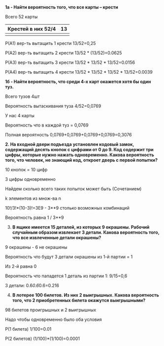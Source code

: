 

**1а - Найти вероятность того, что все карты – крести**

Всего 52 карты

| Крестей в  них 52/4 | 13   |
| ------------------- | ---- |
|                     |      |

P(A1) вер-ть вытащить 1 крести 13/52=0,25

P(A2) вер-ть вытащить 2 крести 13/52 * (13/52)=0.0625

P(A3) вер-ть вытащить 3 крести 13/52 * 13/52 * 13/52=0.0156

P(A4) вер-ть вытащить 4 крести 13/52 * 13/52 * 13/52 * 13/52=0.0039

 

**1б - Найти вероятность, что среди 4-х карт окажется хотя бы один туз.**

Всего тузов 4шт

Вероятность вытаскивания туза 4/52=0,0769

У нас 4 карты

Вероятность что в каждой туз = 0,0769

Полная вероятность 0,0769+0,0769+0,0769+0,0769=0,3076



**2. На входной двери подъезда установлен кодовый замок,     содержащий десять кнопок с цифрами от 0 до 9. Код содержит три цифры,     которые нужно нажать одновременно. Какова вероятность того, что человек,     не знающий код, откроет дверь с первой попытки?**

10 кнопок = 10 цифр

3 цифры одновременно

Найдем сколько всего таких попыток может быть (Сочетанием) 

k элементов из множ-ва n

10!/3!*(10-3)!=3E9 - 3**9 столько возможных комбинаций

Вероятность равна 1 / 3**9



3. **В ящике имеется 15 деталей, из которых 9 окрашены.     Рабочий случайным образом извлекает 3 детали. Какова вероятность того, что     все извлеченные детали окрашены?**

9 окрашены - 6 не окрашены

Вероятность что будут 3 детали окрашены из 1-й партии = 1

Из 2-й равна 0

Вероятность что пападется 1 деталь из партии 1: 9/15=0,6

3 детали: 0.6*0.6*0.6=0.216



4. **В лотерее 100 билетов. Из них 2 выигрышных. Какова     вероятность того, что 2 приобретенных билета окажутся выигрышными?**

98 билетов проигрышных и 2 выигрышных

Надо чтобы одновременно было оба условия

P(1 билета) 1/100=0.01

P(2 билетов) (1/100)*(1/100)=0.0001